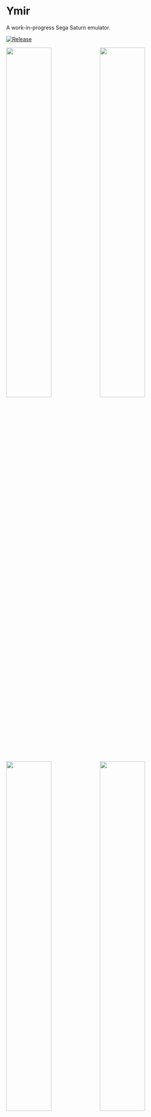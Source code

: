 # Ymir
A work-in-progress Sega Saturn emulator.

[![Release](https://github.com/StrikerX3/Ymir/actions/workflows/release.yaml/badge.svg)](https://github.com/StrikerX3/Ymir/actions/workflows/release.yaml)

<div class="grid" markdown>
  <img width="49%" src="https://github.com/StrikerX3/Ymir/blob/main/docs/images/cd-player.png"/>
  <img width="49%" src="https://github.com/StrikerX3/Ymir/blob/main/docs/images/sonic-r.png"/>
  <img width="49%" src="https://github.com/StrikerX3/Ymir/blob/main/docs/images/virtua-fighter-2.png"/>
  <img width="49%" src="https://github.com/StrikerX3/Ymir/blob/main/docs/images/radiant-silvergun.png"/>
  <img width="49%" src="https://github.com/StrikerX3/Ymir/blob/main/docs/images/panzer-dragoon-saga.png"/>
  <img width="49%" src="https://github.com/StrikerX3/Ymir/blob/main/docs/images/nights-into-dreams.png"/>
  <img width="100%" src="https://github.com/StrikerX3/Ymir/blob/main/docs/images/debugger.png"/>
</div>


## Features

- Load games from MAME CHD, BIN+CUE, IMG+CCD, MDF+MDS or ISO files
- Automatic IPL (BIOS) ROM detection
- Automatic region switching
- Up to two players with standard Control Pads on both ports (more to come)
- Fully customizable keybindings
- Backup RAM and DRAM cartridges (more to come)
- Integrated backup memory manager to import and export saves, and transfer between internal and cartridge RAM
- Save states
- Rewinding (up to one minute at 60 fps), turbo speed, frame step (forwards and backwards)
- Full screen mode with VRR support and low input lag
- A work-in-progress feature-rich debugger


## Usage

Grab the latest release [here](https://github.com/StrikerX3/Ymir/releases/latest).
Check the [Releases](https://github.com/StrikerX3/Ymir/releases) page for previous versions.

Ymir does not require installation. Simply download it to any directory and run the executable.
On Windows you might also need to install the latest [Microsoft Visual C++ Redistributable package](https://learn.microsoft.com/en-us/cpp/windows/latest-supported-vc-redist) ([x86_64 installer](https://aka.ms/vs/17/release/vc_redist.x64.exe)).

The program accepts command-line arguments. Invoke `ymir-sdl3 --help` to list the options:

```
Ymir - Sega Saturn emulator
Usage:
  Ymir [OPTION...] positional parameters

  -p, --profile arg  Path to profile directory
  -h, --help         Display help text
  -f, --fullscreen   Start in fullscreen mode
```

Use `-p <profile-path>` to point to a separate set of configuration and state files, useful if you wish to have different user profiles (hence the name).

Note that the Win32 variant of Ymir does not output anything to the console, but it does honor the command line parameters.

Ymir requires an IPL (BIOS) ROM to work. You can place the ROMs under the `roms` directory created alongside the executable on the first run.
The emulator will scan and automatically select the IPL ROM matching the loaded disc. If no disc is loaded, it will use a ROM matching the first preferred region. Failing that, it will pick whatever is available.
You can override the selection on Settings > IPL.

Ymir can load game disc images from MAME CHD, BIN+CUE, IMG+CCD, MDF+MDS or ISO files. It does not support injecting .elf files directly at the moment.


## Compiling

See [COMPILING.md](COMPILING.md).
